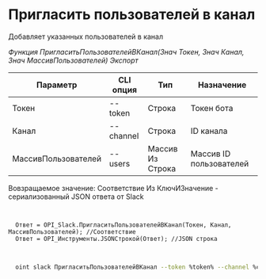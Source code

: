 ﻿---
sidebar_position: 7
---

# Пригласить пользователей в канал
 Добавляет указанных пользователей в канал


*Функция ПригласитьПользователейВКанал(Знач Токен, Знач Канал, Знач МассивПользователей) Экспорт*

  | Параметр | CLI опция | Тип | Назначение |
  |-|-|-|-|
  | Токен | --token | Строка | Токен бота |
  | Канал | --channel | Строка | ID канала |
  | МассивПользователей | --users | Массив Из Строка | Массив ID пользователей |

  
  Вовзращаемое значение:   Соответствие Из КлючИЗначение - сериализованный JSON ответа от Slack

```bsl title="Пример кода"
	

  Ответ = OPI_Slack.ПригласитьПользователейВКанал(Токен, Канал, МассивПользователей); //Соответствие
  Ответ = OPI_Инструменты.JSONСтрокой(Ответ); //JSON строка
	
```

```sh title="Пример команд CLI"
    
  oint slack ПригласитьПользователейВКанал --token %token% --channel %channel% --users %users%

```


```json title="Результат"



```
